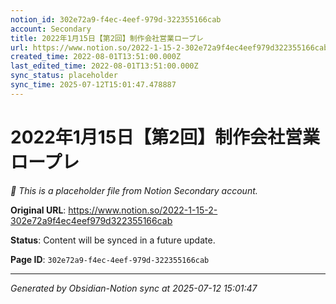 ```yaml
---
notion_id: 302e72a9-f4ec-4eef-979d-322355166cab
account: Secondary
title: 2022年1月15日【第2回】制作会社営業ロープレ
url: https://www.notion.so/2022-1-15-2-302e72a9f4ec4eef979d322355166cab
created_time: 2022-08-01T13:51:00.000Z
last_edited_time: 2022-08-01T13:51:00.000Z
sync_status: placeholder
sync_time: 2025-07-12T15:01:47.478887
---
```


# 2022年1月15日【第2回】制作会社営業ロープレ

*🔄 This is a placeholder file from Notion Secondary account.*

**Original URL**: https://www.notion.so/2022-1-15-2-302e72a9f4ec4eef979d322355166cab

**Status**: Content will be synced in a future update.

**Page ID**: `302e72a9-f4ec-4eef-979d-322355166cab`

---

*Generated by Obsidian-Notion sync at 2025-07-12 15:01:47*

